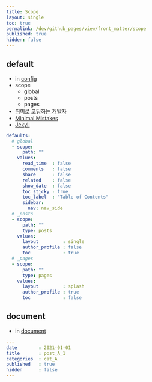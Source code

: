```yaml
---
title: Scope
layout: single
toc: true
permalink: /dev/github_pages/view/front_matter/scope
published: true
hidden: false
---
```


<head>
  <base target="_blank">
</head>



## default

- in [config](/dev/github_pages#config)
- scope
  - global
  - posts
  - pages
- [취미로 코딩하는 개발자](https://devinlife.com/howto%20github%20pages/blog-config/#9-_posts-_pages-%EA%B8%B0%EB%B3%B8-%EC%84%A4%EC%A0%95)
- [Minimal Mistakes](https://mmistakes.github.io/minimal-mistakes/docs/configuration/#front-matter-defaults)
- [Jekyll](https://jekyllrb.com/docs/configuration/front-matter-defaults/)

```yml
defaults:
  # global
  - scope:
      path: ""
    values:
      read_time  : false
      comments   : false
      share      : false
      related    : false
      show_date  : false
      toc_sticky : true
      toc_label  : "Table of Contents"
      sidebar:
        nav: nav_side
  # _posts
  - scope:
      path: ""
      type: posts
    values:
      layout         : single
      author_profile : false
      toc            : true
  # _pages
  - scope:
      path: ""
      type: pages
    values:
      layout         : splash
      author_profile : true
      toc            : false
```



## document

- in [document](/dev/github_pages#document)

```yml
---
date        : 2021-01-01
title       : post_A_1
categories  : cat_A
published   : true
hidden      : false
---
```
